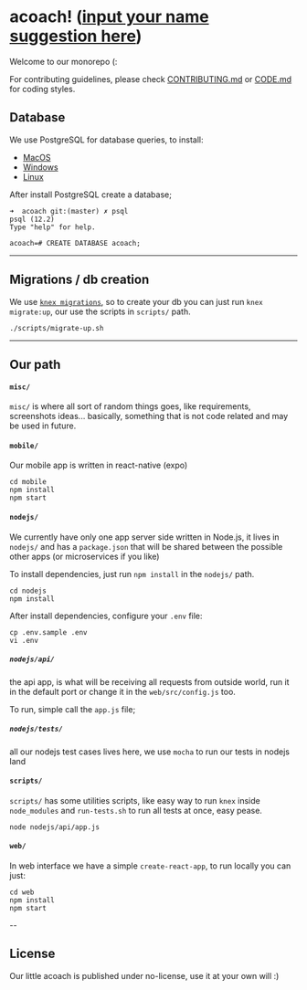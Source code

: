 acoach! ([input your name suggestion here](https://github.com/umpordez/acoach/issues/2))
===


Welcome to our monorepo (:

For contributing guidelines, please check [CONTRIBUTING.md](https://github.com/umpordez/acoach/blob/master/CONTRIBUTING.md) or [CODE.md](https://github.com/umpordez/acoach/blob/master/CODE.md) for coding styles.

## Database

We use PostgreSQL for database queries, to install:

- [MacOS](https://gist.github.com/ibraheem4/ce5ccd3e4d7a65589ce84f2a3b7c23a3)
- [Windows](https://www.postgresql.org/download/windows/)
- [Linux](https://www.postgresql.org/download/linux/)

After install PostgreSQL create a database;

```shell
➜  acoach git:(master) ✗ psql
psql (12.2)
Type "help" for help.

acoach=# CREATE DATABASE acoach;
```

---

## Migrations / db creation

We use [`knex migrations`](http://knexjs.org/#Migrations), so to create your db
you can just run `knex migrate:up`, our use the scripts in `scripts/` path.

```shell
./scripts/migrate-up.sh
```


---

## Our path

#### `misc/`

`misc/` is where all sort of random things goes, like requirements, screenshots
ideas... basically, something that is not code related and may be used in future.

#### `mobile/`

Our mobile app is written in react-native (expo)


```shell
cd mobile
npm install
npm start
```


#### `nodejs/`

We currently have only one app server side written in Node.js, it lives in `nodejs/`
and has a `package.json` that will be shared between the possible other apps
(or microservices if you like)

To install dependencies, just run `npm install` in the `nodejs/` path.

```shell
cd nodejs
npm install
```

After install dependencies, configure your `.env` file:

```shell
cp .env.sample .env
vi .env
```

##### `nodejs/api/`

the api app, is what will be receiving all requests from outside world, run it
in the default port or change it in the `web/src/config.js` too.

To run, simple call the `app.js` file;

##### `nodejs/tests/`

all our nodejs test cases lives here, we use `mocha` to run our tests in
nodejs land

#### `scripts/`

`scripts/` has some utilities scripts, like easy way to run `knex` inside
`node_modules` and `run-tests.sh` to run all tests at once, easy pease.


```shell
node nodejs/api/app.js
```

#### `web/`

In web interface we have a simple `create-react-app`, to run locally you can just:

```shell
cd web
npm install
npm start
```

--

## License


Our little acoach is published under no-license, use it at your own will :)
